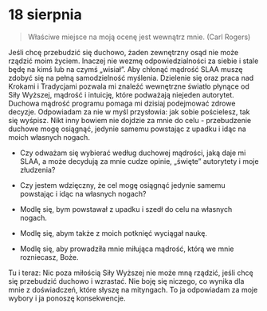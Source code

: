 
# 18 sierpnia

> Właściwe miejsce na moją ocenę jest wewnątrz mnie. (Carl Rogers)

Jeśli chcę przebudzić się duchowo, żaden zewnętrzny osąd nie może rządzić moim życiem. Inaczej nie wezmę odpowiedzialności za siebie i stale będę na kimś lub na czymś „wisiał”. Aby chłonąć mądrość SLAA muszę zdobyć się na pełną samodzielność myślenia. Dzielenie się oraz praca nad Krokami i Tradycjami pozwala mi znaleźć wewnętrzne światło płynące od Siły Wyższej, mądrość i intuicję, które podważają niejeden autorytet. Duchowa mądrość programu pomaga mi dzisiaj podejmować zdrowe decyzje. Odpowiadam za nie w myśl przysłowia: jak sobie pościelesz, tak się wyśpisz. Nikt inny bowiem nie dojdzie za mnie do celu - przebudzenie duchowe mogę osiągnąć, jedynie samemu powstając z upadku i idąc na moich własnych nogach.

- Czy odważam się wybierać według duchowej mądrości, jaką daje mi SLAA, a może decydują za mnie cudze opinie, „święte” autorytety i moje złudzenia?
- Czy jestem wdzięczny, że cel mogę osiągnąć jedynie samemu powstając i idąc na własnych nogach?

- Modlę się, bym powstawał z upadku i szedł do celu na własnych nogach.
- Modlę się, abym także z moich potknięć wyciągał naukę.
- Modlę się, aby prowadziła mnie miłująca mądrość, którą we mnie rozniecasz, Boże.

Tu i teraz: Nic poza miłością Siły Wyższej nie może mną rządzić, jeśli chcę się przebudzić duchowo i wzrastać. Nie boję się niczego, co wynika dla mnie z doświadczeń, które słyszę na mityngach. To ja odpowiadam za moje wybory i ja ponoszę konsekwencje.
